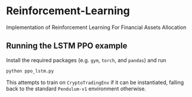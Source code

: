 # Reinforcement-Learning
Implementation of Reinforcement Learning For Financial Assets Allocation

## Running the LSTM PPO example

Install the required packages (e.g. `gym`, `torch`, and `pandas`) and run

```bash
python ppo_lstm.py
```

This attempts to train on `CryptoTradingEnv` if it can be instantiated,
falling back to the standard `Pendulum-v1` environment otherwise.
